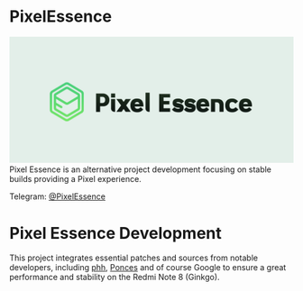 # PixelEssence
![Image](https://github.com/soumaki/PixelEssence/blob/main/img/pe_logo.png?raw=true)
Pixel Essence is an alternative project development focusing on stable builds providing a Pixel experience.

Telegram: [@PixelEssence](https://t.me/PixelEssence)

# Pixel Essence Development 
This project integrates essential patches and sources from notable developers, including [phh](https://github.com/phhusson), [Ponces](https://github.com/ponces) and of course Google to ensure a great performance and stability on the Redmi Note 8 (Ginkgo).
